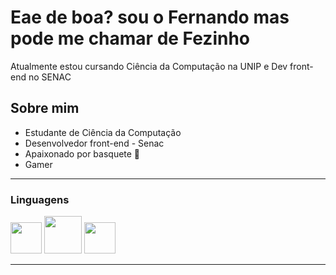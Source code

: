 <h1>Eae de boa? sou o Fernando mas pode me chamar de Fezinho</h1>
<p>Atualmente estou cursando Ciência da Computação na UNIP e Dev front-end no SENAC</p>
  <h2>Sobre mim</h2>
  <ul>
    <li>Estudante de Ciência da Computação</li>
    <li>Desenvolvedor front-end - Senac</li>
    <li>Apaixonado por basquete 🏀 </li>
    <li>Gamer</li>
  </ul>
  <hr>
  <h3>Linguagens </h3>
   <link rel="stylesheet" href="https://cdn.jsdelivr.net/gh/devicons/devicon@v2.15.1/devicon.min.css">
    <img src="https://cdn.jsdelivr.net/gh/devicons/devicon/icons/html5/html5-original.svg" width="50" height="50"/>
    <img src="https://cdn.jsdelivr.net/gh/devicons/devicon/icons/css3/css3-original-wordmark.svg" width="60" heigth="50" position="center"/>
    <img src="https://cdn.jsdelivr.net/gh/devicons/devicon/icons/bootstrap/bootstrap-original-wordmark.svg" width="50" heigth="50" />
    <hr>
  



  

          


